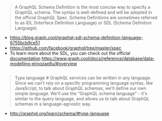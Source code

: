 >A GraphQL Schema Definition is the most concise way to specify a GraphQL schema. The syntax is well-defined and will be adopted in the official GraphQL Spec. Schema Definitions are sometimes referred to as IDL (Interface Definition Language) or SDL (Schema Definition Language).

- https://blog.graph.cool/graphql-sdl-schema-definition-language-6755bcb9ce51
- https://github.com/facebook/graphql/tree/master/spec
- To learn more about the SDL, you can check out the official [documentation](http://graphql.org/learn/schema/#type-language) https://www.graph.cool/docs/reference/database/data-modelling-eiroozae8u/#overview

##

>Type language #
>GraphQL services can be written in any language. Since we can't rely on a specific programming language syntax, like JavaScript, to talk about GraphQL schemas, we'll define our own simple language. We'll use the "GraphQL schema language" - it's similar to the query language, and allows us to talk about GraphQL schemas in a language-agnostic way.

- http://graphql.org/learn/schema/#type-language